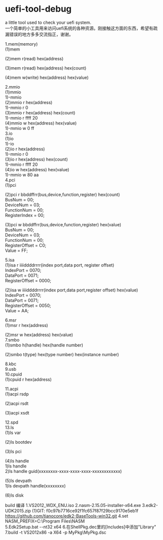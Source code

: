 # uefi-tool-debug

a little tool used to check your uefi system.  
一个简单的小工具用来访问uefi系统的各种资源。刚接触这方面的东西，希望有疏漏错误的地方多多交流指正，谢谢。  

1.mem(memory)  
  (1)mem  

  (2)mem r(read) hex(address)  

  (3)mem r(read) hex(address) hex(count)  

  (4)mem w(write) hex(address) hex(value)  

2.mmio  
  (1)mmio  
    1)-mmio   
  (2)mmio r hex(address)  
    1)-mmio r 0  
  (3)mmio r hex(address) hex(count)  
    1)-mmio r ffff 20  
  (4)mmio w hex(address) hex(value)  
    1)-mmio w 0 ff  
3.io  
  (1)io  
    1)-io   
  (2)io r hex(address)  
    1)-mmio r 0  
  (3)io r hex(address) hex(count)  
    1)-mmio r ffff 20  
  (4)io w hex(address) hex(value)  
    1)-mmio w 80 aa  
4.pci  
  (1)pci  

  (2)pci r bbddffrr(bus,device,function,register) hex(count)  
  BusNum = 00;  
  DeviceNum = 03;  
  FunctionNum = 00;  
  RegisterIndex = 00;  

  (3)pci w bbddffrr(bus,device,function,register) hex(value)  
  BusNum = 00;  
  DeviceNum = 03;  
  FunctionNum = 00;  
  RegisterOffset = C0;  
  Value = FF;  

5.isa  
  (1)isa r iiiiddddrrrr(index port,data port, register offset)  
  IndexPort = 0070;  
  DataPort = 0071;  
  RegisterOffset = 0000;  

  (2)isa w iiiiddddrrrr(index port,data port,register offset) hex(value)  
  IndexPort = 0070;  
  DataPort = 0071;  
  RegisterOffset = 0050;  
  Value = AA;  

6.msr  
  (1)msr r hex(address)  

  (2)msr w hex(address) hex(value)  
7.smbo  
  (1)smbo h(handle) hex(handle number)  

  (2)smbo t(type) hex(type number) hex(instance number)   

8.kbc  
9.usb  
10.cpuid  
  (1)cpuid r hex(address)  

11.acpi  
  (1)acpi rsdp  

  (2)acpi rsdt  

  (3)acpi xsdt  

12.spd  
13.ls  
  (1)ls var  

  (2)ls bootdev  

  (3)ls pci  

  (4)ls handle  
    1)ls handle  
    2)ls handle guid(xxxxxxxx-xxxx-xxxx-xxxx-xxxxxxxxxxxx)  

  (5)ls devpath  
    1)ls devpath handle(xxxxxxxx)  

  (6)ls disk  

build
编译
1.VS2012_WDX_ENU.iso
2.nasm-2.15.05-installer-x64.exe
3.edk2-UDK2015.zip
  (1)GIT: f0c97b7716ce92f1fc657f87f29bcc9170e5eb1f https://github.com/tianocore/edk2-BaseTools-win32.git
4.set NASM_PREFIX=C:\Program Files\NASM\
5.Edk2Setup.bat --nt32 x64
6.在ShellPkg.dec里的[Includes]中添加"Library"
7.build -t VS2012x86 -a X64 -p MyPkg\MyPkg.dsc

